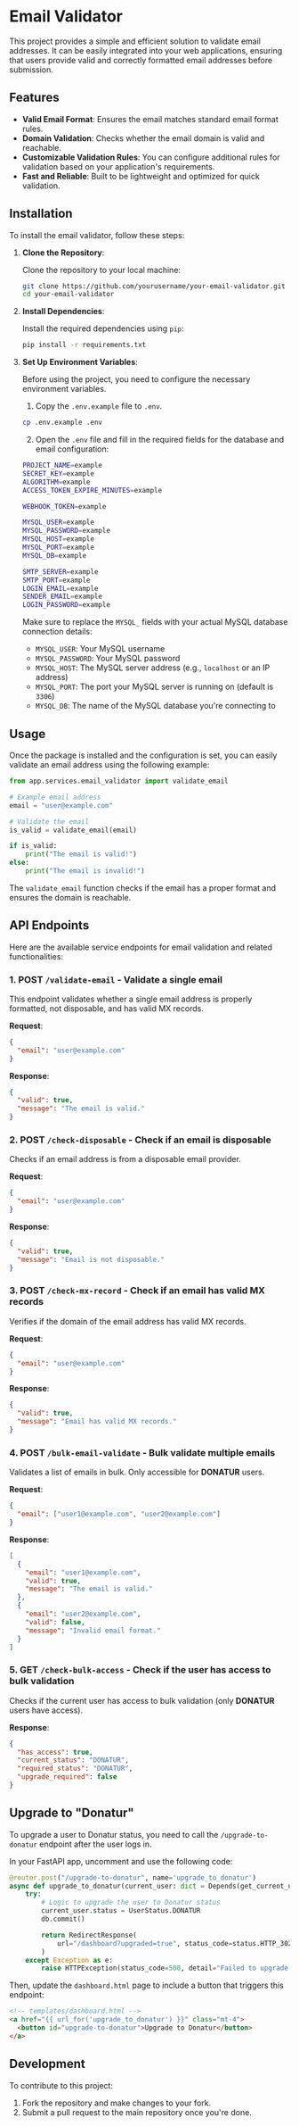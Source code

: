 # Email Validator

This project provides a simple and efficient solution to validate email addresses. It can be easily integrated into your web applications, ensuring that users provide valid and correctly formatted email addresses before submission.

## Features

- **Valid Email Format**: Ensures the email matches standard email format rules.
- **Domain Validation**: Checks whether the email domain is valid and reachable.
- **Customizable Validation Rules**: You can configure additional rules for validation based on your application's requirements.
- **Fast and Reliable**: Built to be lightweight and optimized for quick validation.

## Installation

To install the email validator, follow these steps:

1. **Clone the Repository**:

   Clone the repository to your local machine:

   ```bash
   git clone https://github.com/yourusername/your-email-validator.git
   cd your-email-validator
   ```

2. **Install Dependencies**:

   Install the required dependencies using `pip`:

   ```bash
   pip install -r requirements.txt
   ```

3. **Set Up Environment Variables**:

   Before using the project, you need to configure the necessary environment variables.

   1. Copy the `.env.example` file to `.env`.

   ```bash
   cp .env.example .env
   ```

   2. Open the `.env` file and fill in the required fields for the database and email configuration:

   ```bash
   PROJECT_NAME=example
   SECRET_KEY=example
   ALGORITHM=example
   ACCESS_TOKEN_EXPIRE_MINUTES=example

   WEBHOOK_TOKEN=example

   MYSQL_USER=example
   MYSQL_PASSWORD=example
   MYSQL_HOST=example
   MYSQL_PORT=example
   MYSQL_DB=example

   SMTP_SERVER=example
   SMTP_PORT=example
   LOGIN_EMAIL=example
   SENDER_EMAIL=example
   LOGIN_PASSWORD=example
   ```

   Make sure to replace the `MYSQL_` fields with your actual MySQL database connection details:

   - `MYSQL_USER`: Your MySQL username
   - `MYSQL_PASSWORD`: Your MySQL password
   - `MYSQL_HOST`: The MySQL server address (e.g., `localhost` or an IP address)
   - `MYSQL_PORT`: The port your MySQL server is running on (default is `3306`)
   - `MYSQL_DB`: The name of the MySQL database you're connecting to

## Usage

Once the package is installed and the configuration is set, you can easily validate an email address using the following example:

```python
from app.services.email_validator import validate_email

# Example email address
email = "user@example.com"

# Validate the email
is_valid = validate_email(email)

if is_valid:
    print("The email is valid!")
else:
    print("The email is invalid!")
```

The `validate_email` function checks if the email has a proper format and ensures the domain is reachable.

## API Endpoints

Here are the available service endpoints for email validation and related functionalities:

### 1. **POST `/validate-email`** - Validate a single email

This endpoint validates whether a single email address is properly formatted, not disposable, and has valid MX records.

**Request**:

```json
{
  "email": "user@example.com"
}
```

**Response**:

```json
{
  "valid": true,
  "message": "The email is valid."
}
```

### 2. **POST `/check-disposable`** - Check if an email is disposable

Checks if an email address is from a disposable email provider.

**Request**:

```json
{
  "email": "user@example.com"
}
```

**Response**:

```json
{
  "valid": true,
  "message": "Email is not disposable."
}
```

### 3. **POST `/check-mx-record`** - Check if an email has valid MX records

Verifies if the domain of the email address has valid MX records.

**Request**:

```json
{
  "email": "user@example.com"
}
```

**Response**:

```json
{
  "valid": true,
  "message": "Email has valid MX records."
}
```

### 4. **POST `/bulk-email-validate`** - Bulk validate multiple emails

Validates a list of emails in bulk. Only accessible for **DONATUR** users.

**Request**:

```json
{
  "email": ["user1@example.com", "user2@example.com"]
}
```

**Response**:

```json
[
  {
    "email": "user1@example.com",
    "valid": true,
    "message": "The email is valid."
  },
  {
    "email": "user2@example.com",
    "valid": false,
    "message": "Invalid email format."
  }
]
```

### 5. **GET `/check-bulk-access`** - Check if the user has access to bulk validation

Checks if the current user has access to bulk validation (only **DONATUR** users have access).

**Response**:

```json
{
  "has_access": true,
  "current_status": "DONATUR",
  "required_status": "DONATUR",
  "upgrade_required": false
}
```

## Upgrade to "Donatur"

To upgrade a user to Donatur status, you need to call the `/upgrade-to-donatur` endpoint after the user logs in.

In your FastAPI app, uncomment and use the following code:

```python
@router.post("/upgrade-to-donatur", name='upgrade_to_donatur')
async def upgrade_to_donatur(current_user: dict = Depends(get_current_user)):
    try:
        # Logic to upgrade the user to Donatur status
        current_user.status = UserStatus.DONATUR
        db.commit()

        return RedirectResponse(
            url="/dashboard?upgraded=true", status_code=status.HTTP_302_FOUND
        )
    except Exception as e:
        raise HTTPException(status_code=500, detail="Failed to upgrade user status")
```

Then, update the `dashboard.html` page to include a button that triggers this endpoint:

```html
<!-- templates/dashboard.html -->
<a href="{{ url_for('upgrade_to_donatur') }}" class="mt-4">
  <button id="upgrade-to-donatur">Upgrade to Donatur</button>
</a>
```

## Development

To contribute to this project:

1. Fork the repository and make changes to your fork.
2. Submit a pull request to the main repository once you're done.
